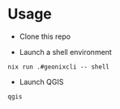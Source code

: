 # Usage

* Clone this repo

* Launch a shell environment
```
nix run .#geonixcli -- shell
```

* Launch QGIS
```
qgis
```
